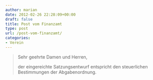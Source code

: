 ```yaml
---
author: marian
date: 2012-02-26 22:28:09+00:00
draft: false
title: Post vom Finanzamt
type: post
url: /post-vom-finanzamt/
categories:
- Verein
---
```


<blockquote>Sehr geehrte Damen und Herren,

der eingereichte Satzungsentwurf entspricht den steuerlichen Bestimmungen der Abgabenordnung.</blockquote>
